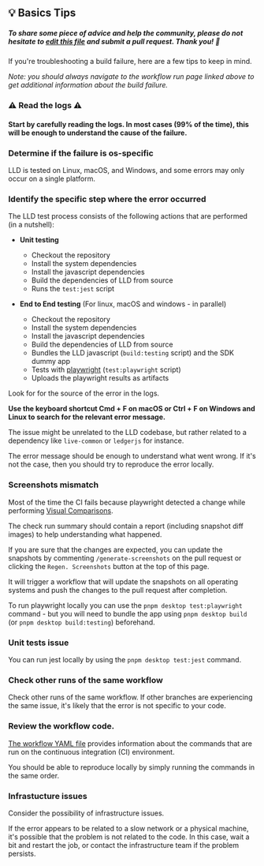 ## 💡 Basics Tips

##### To share some piece of advice and help the community, please do not hesitate to [edit this file](https://github.com/LedgerHQ/ledger-live/edit/develop/tools/github-bot/tips/test-desktop-external.md) and submit a pull request. Thank you! 🙏

If you're troubleshooting a build failure, here are a few tips to keep in mind.

_Note: you should always navigate to the workflow run page linked above to get additional information about the build failure._

### ⚠️ Read the logs ⚠️

#### Start by carefully reading the logs. In most cases (99% of the time), this will be enough to understand the cause of the failure.

### Determine if the failure is os-specific

LLD is tested on Linux, macOS, and Windows, and some errors may only occur on a single platform.

### Identify the specific step where the error occurred

The LLD test process consists of the following actions that are performed (in a nutshell):

- **Unit testing**
  - Checkout the repository
  - Install the system dependencies
  - Install the javascript dependencies
  - Build the dependencies of LLD from source
  - Runs the `test:jest` script

- **End to End testing** (For linux, macOS and windows - in parallel)
  - Checkout the repository
  - Install the system dependencies
  - Install the javascript dependencies
  - Build the dependencies of LLD from source
  - Bundles the LLD javascript (`build:testing` script) and the SDK dummy app
  - Tests with [playwright](https://playwright.dev/) (`test:playwright` script)
  - Uploads the playwright results as artifacts

Look for for the source of the error in the logs.

**Use the keyboard shortcut Cmd + F on macOS or Ctrl + F on Windows and Linux to search for the relevant error message.**

The issue might be unrelated to the LLD codebase, but rather related to a dependency like `live-common` or `ledgerjs` for instance.

The error message should be enough to understand what went wrong. If it's not the case, then you should try to reproduce the error locally.

### Screenshots mismatch

Most of the time the CI fails because playwright detected a change while performing [Visual Comparisons](https://playwright.dev/docs/test-snapshots).

The check run summary should contain a report (including snapshot diff images) to help understanding what happened.

If you are sure that the changes are expected, you can update the snapshots by commenting `/generate-screenshots` on the pull request or clicking the `Regen. Screenshots` button at the top of this page.

It will trigger a workflow that will update the snapshots on all operating systems and push the changes to the pull request after completion.

To run playwright locally you can use the `pnpm desktop test:playwright` command - but you will need to bundle the app using `pnpm desktop build` (or `pnpm desktop build:testing`) beforehand.

### Unit tests issue

You can run jest locally by using the `pnpm desktop test:jest` command.

### Check other runs of the same workflow

Check other runs of the same workflow. If other branches are experiencing the same issue, it's likely that the error is not specific to your code.

### Review the workflow code.

[The workflow YAML file](https://github.com/LedgerHQ/ledger-live/blob/develop/.github/workflows/test-desktop.yml) provides information about the commands that are run on the continuous integration (CI) environment.

You should be able to reproduce locally by simply running the commands in the same order.

### Infrastucture issues

Consider the possibility of infrastructure issues.

If the error appears to be related to a slow network or a physical machine, it's possible that the problem is not related to the code. In this case, wait a bit and restart the job, or contact the infrastructure team if the problem persists.
